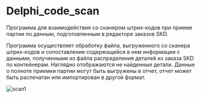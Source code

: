 # Delphi_code_scan
Программа для взаимодействия со сканером штрих-кодов при приеме партии по данным, подготовленным в редакторе заказов SKD.

Программа осуществляет обработку файла, выгруженного со сканера штрих-кодов и сопоставление содержащейся в нем информации с данными, полученными из файла распределения деталей из заказа SKD по контейнерам.
Наглядно отображаются не найденные детали. Данные о полноте приемки партии могут быть выгружены в отчет, отчет может быть распечатан или импортирован в другой формат.

![scan1](https://github.com/shagi80/Delphi_code_scan/assets/114309458/69825c0d-e6e8-49d8-8c59-35ca925c3d76)
